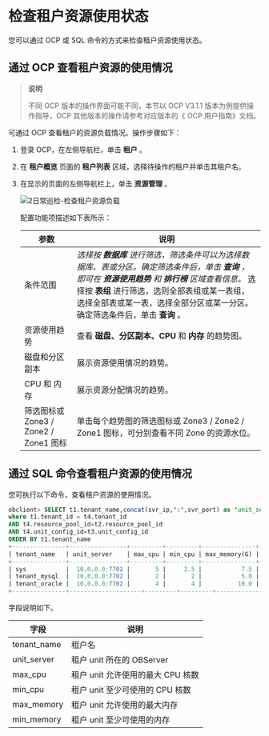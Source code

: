 检查租户资源使用状态
===============================

您可以通过 OCP 或 SQL 命令的方式来检查租户资源使用状态。

通过 OCP 查看租户资源的使用情况
---------------------------------------

>**说明**
>
>不同 OCP 版本的操作界面可能不同，本节以 OCP V3.1.1 版本为例提供操作指导，OCP 其他版本的操作请参考对应版本的《 OCP 用户指南》文档。

可通过 OCP 查看租户的资源负载情况。操作步骤如下：

1. 登录 OCP，在左侧导航栏，单击 **租户** 。

2. 在 **租户概览** 页面的 **租户列表** 区域，选择待操作的租户并单击其租户名。

3. 在显示的页面的左侧导航栏上，单击 **资源管理** 。

   ![2日常巡检-检查租户资源负载](http://icms-x-dita.oss-cn-zhangjiakou.aliyuncs.com/xdita-output/zh-CN/task14795230/images/p310404.png?Expires=7258145942&OSSAccessKeyId=LTAIJfoPL6wmrirR&Signature=IRS7mPX%2B0rdRA%2BSo4gZ6%2Fo96J4Q%3D)

   配置功能项描述如下表所示：

   |               参数               |                                                                                                                            说明                                                                                                                            |
   |--------------------------------|----------------------------------------------------------------------------------------------------------------------------------------------------------------------------------------------------------------------------------------------------------|
   | 条件范围                           | *选择按 **数据库** 进行筛选，筛选条件可以为选择数据库、表或分区。确定筛选条件后，单击 **查询** ，即可在 **资源使用趋势** 和 **排行榜** 区域查看信息。* 选择按 **表组** 进行筛选，选则全部表组或某一表组，选择全部表或某一表，选择全部分区或某一分区。确定筛选条件后，单击 **查询** 。    |
   | 资源使用趋势                         | 查看 **磁盘、分区副本、CPU** 和 **内存** 的趋势图。                                                                                                                                                                                                                        |
   | 磁盘和分区副本                        | 展示资源使用情况的趋势。                                                                                                                                                                                                                                             |
   | CPU 和 内存                       | 展示资源分配情况的趋势。                                                                                                                                                                                                                                             |
   | 筛选图标或 Zone3 / Zone2 / Zone1 图标 | 单击每个趋势图的筛选图标或 Zone3 / Zone2 / Zone1 图标，可分别查看不同 Zone 的资源水位。                                                                                                                                                                                               |

通过 SQL 命令查看租户资源的使用情况
-----------------------------------------

您可执行以下命令，查看租户资源的使用情况。

```sql
obclient> SELECT t1.tenant_name,concat(svr_ip,":",svr_port) as "unit_server",t3.max_cpu,t3.min_cpu,round(t3.max_memory/1024/1024/1024,1) as "max_memory(G)" ,round(t3.min_memory/1024/1024/1024,1) as "min_memory(G)"  FROM __all_tenant t1,__all_unit t2,__all_unit_config t3,__all_resource_pool t4
where t1.tenant_id = t4.tenant_id
AND t4.resource_pool_id=t2.resource_pool_id 
AND t4.unit_config_id=t3.unit_config_id
ORDER BY t1.tenant_name
+---------------+----------------+---------+---------+---------------+---------------+
| tenant_name   | unit_server    | max_cpu | min_cpu | max_memory(G) | min_memory(G) |
+---------------+----------------+---------+---------+---------------+---------------+
| sys           |  10.0.0.0:7702 |       5 |     2.5 |           7.5 |           6.3 |
| tenant_mysql  |  10.0.0.0:7702 |       2 |       2 |           5.0 |           5.0 |
| tenant_oracle |  10.0.0.0:7702 |       4 |       4 |          10.0 |          10.0 |
+---------------+--------------------+---------+---------+---------------+---------------+
```

字段说明如下。

|     字段      |           说明           |
|-------------|------------------------|
| tenant_name | 租户名                    |
| unit_server | 租户 unit 所在的 OBServer   |
| max_cpu     | 租户 unit 允许使用的最大 CPU 核数 |
| min_cpu     | 租户 unit 至少可使用的 CPU 核数  |
| max_memory  | 租户 unit 允许使用的最大内存      |
| min_memory  | 租户 unit 至少可使用的内存       |
